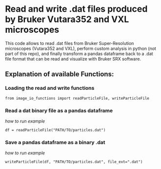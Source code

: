 # Read and write .dat files produced by Bruker Vutara352 and VXL microscopes

This code allows to read .dat files from Bruker Super-Resolution microscopes (Vutara352 and VXL), perform custom analysis in python (not part of this repo), and finally transform a pandas dataframe back to a .dat file format that can be read and visualize with Bruker SRX software.

## Explanation of available Functions:

### Loading the read and write functions

```{python}
from image_io_functions import readParticleFile, writeParticleFile
```

### Read a dat binary file as a pandas dataframe

*how to run example*

```{python}
df = readParticleFile("PATH/TO/particles.dat")
```

### Save a pandas dataframe as a binary .dat

*how to run example*

```{python}
writeParticleFile(df, "PATH/TO/particles.dat", file_ext=".dat")
```

